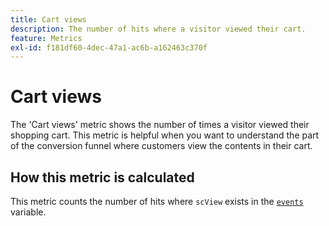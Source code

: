 ```yaml
---
title: Cart views
description: The number of hits where a visitor viewed their cart.
feature: Metrics
exl-id: f181df60-4dec-47a1-ac6b-a162463c370f
---
```

# Cart views

The 'Cart views' metric shows the number of times a visitor viewed their shopping cart. This metric is helpful when you want to understand the part of the conversion funnel where customers view the contents in their cart.

## How this metric is calculated

This metric counts the number of hits where `scView` exists in the [`events`](/help/implement/vars/page-vars/events/events-overview.md) variable.

